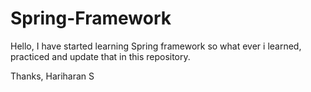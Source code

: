 # Spring-Framework
Hello, I have started learning Spring framework so what ever i learned, practiced and update that in this repository.

Thanks,
Hariharan S
